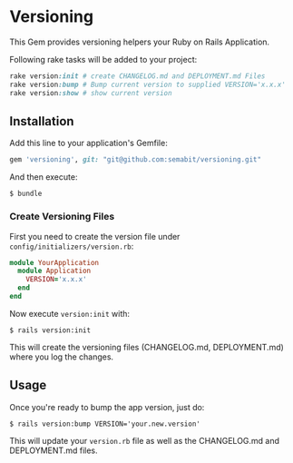 # Versioning

This Gem provides versioning helpers your Ruby on Rails Application.

Following rake tasks will be added to your project:

```ruby
rake version:init # create CHANGELOG.md and DEPLOYMENT.md Files
rake version:bump # Bump current version to supplied VERSION='x.x.x'
rake version:show # show current version
```

## Installation

Add this line to your application's Gemfile:

```ruby
gem 'versioning', git: "git@github.com:semabit/versioning.git"
```

And then execute:

    $ bundle

### Create Versioning Files

First you need to create the version file under `config/initializers/version.rb`:
```ruby
module YourApplication
  module Application
    VERSION='x.x.x'
  end
end
```

Now execute `version:init` with:  
```
$ rails version:init
```

This will create the versioning files (CHANGELOG.md, DEPLOYMENT.md) where you log the changes.

## Usage

Once you're ready to bump the app version, just do:
```
$ rails version:bump VERSION='your.new.version'
```

This will update your `version.rb` file as well as the CHANGELOG.md and DEPLOYMENT.md files.
